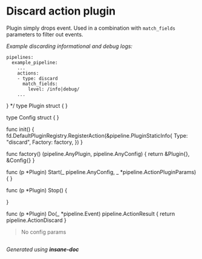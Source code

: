 # Discard action plugin
Plugin simply drops event. Used in a combination with `match_fields` parameters to filter out events.

*Example discarding informational and debug logs:*
```
pipelines:
  example_pipeline:
    ...
    actions:
    - type: discard
      match_fields:
        level: /info|debug/
    ...
```
} */
type Plugin struct {
}

type Config struct {
}

func init() {
	fd.DefaultPluginRegistry.RegisterAction(&pipeline.PluginStaticInfo{
		Type:    "discard",
		Factory: factory,
	})
}

func factory() (pipeline.AnyPlugin, pipeline.AnyConfig) {
	return &Plugin{}, &Config{}
}

func (p *Plugin) Start(_ pipeline.AnyConfig, _ *pipeline.ActionPluginParams) {
}

func (p *Plugin) Stop() {

}

func (p *Plugin) Do(_ *pipeline.Event) pipeline.ActionResult {
	return pipeline.ActionDiscard
}


> No config params

##
 *Generated using **insane-doc***